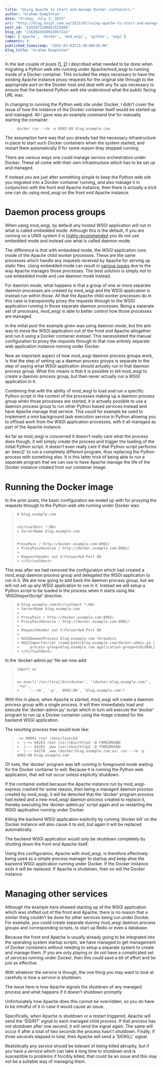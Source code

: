 ```yaml
---
title: "Using Apache to start and manage Docker containers."
author: "Graham Dumpleton"
date: "Friday, July 3, 2015"
url: "http://blog.dscpl.com.au/2015/07/using-apache-to-start-and-manage-docker.html"
post_id: "6103072209841625668"
blog_id: "2363643920942057324"
tags: ['apache', 'docker', 'mod_wsgi', 'python', 'wsgi']
comments: 0
published_timestamp: "2015-07-03T21:48:00+10:00"
blog_title: "Graham Dumpleton"
---
```


In the last couple of posts \([1](/posts/2015/06/proxying-to-python-web-application/), [2](/posts/2015/07/redirection-problems-when-proxying-to/)\) I described what needed to be done when migrating a Python web site running under Apache/mod\_wsgi to running inside of a Docker container. This included the steps necessary to have the existing Apache instance proxy requests for the original site through to the appropriate port on the Docker host and deal with any fix ups necessary to ensure that the backend Python web site understood what the public facing URL was.

In changing to running the Python web site under Docker, I didn’t cover the issue of how the instance of the Docker container itself would be started up and managed. All I gave was an example command line for manually starting the container.

> 
>     docker run --rm -p 8002:80 blog.example.com

The assumption here was that you already had the necessary infrastructure in place to start such Docker containers when the system started, and restart them automatically if for some reason they stopped running.

There are various ways one could manage service orchestration under Docker. These all come with their own infrastructure which has to be set up and managed.

If instead you are just after something simple to keep the Python web site you migrated into a Docker container running, and also manage it in conjunction with the front end Apache instance, then there is actually a trick one can do using mod\_wsgi on the front end Apache instance.

# Daemon process groups

When using mod\_wsgi, by default any hosted WSGI application will run in what is called embedded mode. Although this is the default, if you are running on a UNIX system it is [highly recommended](/posts/2012/10/why-are-you-using-embedded-mode-of/) you do not use embedded mode and instead use what is called daemon mode.

The difference is that with embedded mode, the WSGI application runs inside of the Apache child worker processes. These are the same processes which handle any requests received by Apache for serving up static files. Using embedded mode can result in [various issues](http://lanyrd.com/2013/pycon/scdyzk/) due to the way Apache manages those processes. The best solution is simply not to use embedded mode and use daemon mode instead.

For daemon mode, what happens is that a group of one or more separate daemon processes are created by mod\_wsgi and the WSGI application is instead run within those. All that the Apache child worker processes do in this case is transparently proxy the requests through to the WSGI application running in those separate daemon processes. Being a separate set of processes, mod\_wsgi is able to better control how those processes are managed.

In the initial post the example given was using daemon mode, but the aim was to move the WSGI application out of the front end Apache altogether and run it using a Docker container instead. This necessitated the manual configuration to proxy the requests through to that now entirely separate web application instance running under Docker.

Now an important aspect of how mod\_wsgi daemon process groups work, is that the step of setting up a daemon process groups is separate to the step of saying what WSGI application should actually run in that daemon process group. What this means is that it is possible to tell mod\_wsgi to create a daemon process group, but then never actually run a WSGI application in it.

Combining that with the ability of mod\_wsgi to load and run a specific Python script in the context of the processes making up a daemon process group when those processes are started, it is actually possible to use a daemon process group to run other Python based services instead and have Apache manage that service. This could for example be used to implement a mini background task execution service in Python allowing you to offload work from the WSGI application processes, with it all managed as part of the Apache instance.

As far as mod\_wsgi is concerned it doesn’t really care what the process does though, it will simply create the process and trigger the loading of the initial Python script. It doesn’t even really care if that Python script performs an ‘exec\(\)’ to run a completely different program, thus replacing the Python process with something else. It is this latter trick of being able to run a separate program that we can use to have Apache manage the life of the Docker instance created from our container image.

# Running the Docker image

In the prior posts, the basic configuration we ended up with for proxying the requests through to the Python web site running under Docker was:

> 
>     # blog.example.com
>     
>     
>     <VirtualHost *:80>  
>     > ServerName blog.example.com
>     
>     
>     ProxyPass / http://docker.example.com:8002/  
>     > ProxyPassReverse / http://docker.example.com:8002/  
>     >   
>     > RequestHeader set X-Forwarded-Port 80  
>     > </VirtualHost>

This was after we had removed the configuration which had created a mod\_wsgi daemon process group and delegated the WSGI application to run in it. We are now going to add back the daemon process group, but we will not set up any WSGI application to run in it. Instead we will setup a Python script to be loaded in the process when it starts using the ‘WSGIImportScript’ directive.

> 
>     # blog.example.com<VirtualHost *:80>  
>     > ServerName blog.example.com  
>     >   
>     > ProxyPass / http://docker.example.com:8002/  
>     > ProxyPassReverse / http://docker.example.com:8002/  
>     >   
>     > RequestHeader set X-Forwarded-Port 80  
>     >   
>     > WSGIDaemonProcess blog.example.com threads=1  
>     > WSGIImportScript /some/path/blog.example.com/docker-admin.py \  
>     >     process-group=blog.example.com application-group=%{GLOBAL}  
>     > </VirtualHost>

In the ‘docker-admin.py’ file we now add:

> 
>     import os
>     
>     
>     os.execl('/usr/local/bin/docker', '(docker:blog.example.com)', 'run',  
>     >     '--rm', '-p', '8002:80', ‘blog.example.com')

With this in place, when Apache is started, mod\_wsgi will create a daemon process group with a single process. It will then immediately load and execute the ‘docker-admin.py’ script which in turn will execute the ‘docker' program to run up a Docker container using the image created for the backend WSGI application.

The resulting process tree would look like:

> 
>     -+= 00001 root /sbin/launchd  
>     >  \-+= 64263 root /usr/sbin/httpd -D FOREGROUND  
>     >  |--- 64265 _www /usr/sbin/httpd -D FOREGROUND  
>     >  \--- 64270 _www (docker:blog.example.com.au) run --rm -p 8002:80 blog.example.com

Of note, the ‘docker’ program was left running in foreground mode waiting for the Docker container to exit. Because it is running the Python web application, that will not occur unless explicitly shutdown.

If the container exited because the Apache instance run by mod\_wsgi-express crashed for some reason, then being a managed daemon process created by mod\_wsgi, it will be detected that the ‘docker’ program process had exited and a new mod\_wsgi daemon process created to replace it, thereby executing the ‘docker-admin.py’ script again and so restarting the WSGI application running under Docker.

Killing the backend WSGI application explicitly by running ‘docker kill’ on the Docker instance will also cause it to exit, but again it will be replaced automatically.

The backend WSGI application would only be shutdown completely by shutting down the front end Apache itself.

Using this configuration, Apache with mod\_wsgi, is therefore effectively being used as a simple process manager to startup and keep alive the backend WSGI application running under Docker. If the Docker instance exits it will be replaced. If Apache is shutdown, then so will the Docker instance.

# Managing other services

Although the example here showed starting up of the WSGI application which was shifted out of the front end Apache, there is no reason that a similar thing couldn’t be done for other services being run under Docker. For example, you could create separate dummy mod\_wsgi daemon process groups and corresponding scripts, to start up Redis or even a database.

Because the front end Apache is usually already going to be integrated into the operating system startup scripts, we have managed to get management of Docker containers without needing to setup a separate system to create and manage them. If you are only playing or do not have a complicated set of services running under Docker, then this could save a bit of effort and be just as effective.

With whatever the service is though, the one thing you may want to look at carefully is how a service is shutdown.

The issue here is how Apache signals the shutdown of any managed process and what happens if it doesn’t shutdown promptly.

Unfortunately how Apache does this cannot be overridden, so you do have to be mindful of it in case it would cause an issue.

Specifically, when Apache is shutdown or a restart triggered, Apache will send the ‘SIGINT’ signal to each managed child process. If that process has not shutdown after one second, it will send the signal again. The same will occur if after a total of two seconds the process hasn't shutdown. Finally, if three seconds elapsed in total, then Apache will send a ‘SIGKILL’ signal.

Realistically any service should be tolerant of being killed abruptly, but if you have a service which can take a long time to shutdown and is susceptible to problems if forcibly killed, that could be an issue and this may not be a suitable way of managing them.